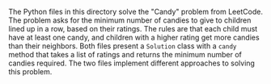 The Python files in this directory solve the "Candy" problem from LeetCode. The problem asks for the minimum number of candies to give to children lined up in a row, based on their ratings. The rules are that each child must have at least one candy, and children with a higher rating get more candies than their neighbors. Both files present a `Solution` class with a `candy` method that takes a list of ratings and returns the minimum number of candies required. The two files implement different approaches to solving this problem.
